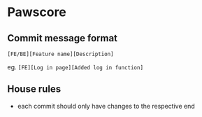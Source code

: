 # Pawscore



## Commit message format

```[FE/BE][Feature name][Description]```

eg.
```[FE][Log in page][Added log in function]```


## House rules

- each commit should only have changes to the respective end


